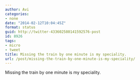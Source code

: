 ```yaml
---
author: Avi
categories:
- none
date: "2014-02-12T10:04:45Z"
format: status
guid: http://twitter-433602580141592576-post
id: 8926
tags:
- micro
- tweet
title: Missing the train by one minute is my speciality.
url: /post/missing-the-train-by-one-minute-is-my-speciality/
---
```

Missing the train by one minute is my speciality.